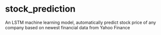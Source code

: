# stock_prediction
An LSTM machine learning model, automatically predict stock price of any company based on newest financial data from Yahoo Finance

